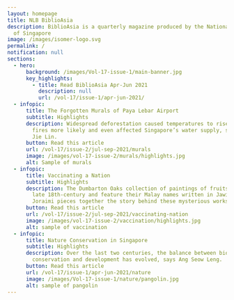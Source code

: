 ```yaml
---
layout: homepage
title: NLB BiblioAsia
description: BiblioAsia is a quarterly magazine produced by the National Library
  of Singapore
image: /images/isomer-logo.svg
permalink: /
notification: null
sections:
  - hero:
      background: /images/Vol-17-issue-1/main-banner.jpg
      key_highlights:
        - title: Read BiblioAsia Apr-Jun 2021
          description: null
          url: /vol-17/issue-1/apr-jun-2021/
  - infopic:
      title: The Forgotten Murals of Paya Lebar Airport
      subtitle: Highlights
      description: Widespread deforestation caused temperatures to rise, made forest
        fires more likely and even affected Singapore’s water supply, says Chia
        Jie Lin.
      button: Read this article
      url: /vol-17/issue-2/jul-sep-2021/murals
      image: /images/vol-17-issue-2/murals/highlights.jpg
      alt: Sample of murals
  - infopic:
      title: Vaccinating a Nation
      subtitle: Highlights
      description: The Dumbarton Oaks collection of paintings of fruits date to the
        late 18th-century and feature their Malay names written in Jawi. Faris
        Joraimi pieces together the story behind these mysterious works.
      button: Read this article
      url: /vol-17/issue-2/jul-sep-2021/vaccinating-nation
      image: /images/vol-17-issue-2/vaccination/highlights.jpg
      alt: sample of vaccination
  - infopic:
      title: Nature Conservation in Singapore
      subtitle: Highlights
      description: Over the last two centuries, the balance between biodiversity
        conservation and development has evolved, says Ang Seow Leng.
      button: Read this article
      url: /vol-17/issue-1/apr-jun-2021/nature
      image: /images/Vol-17-issue-1/nature/pangolin.jpg
      alt: sample of pangolin
---
```

